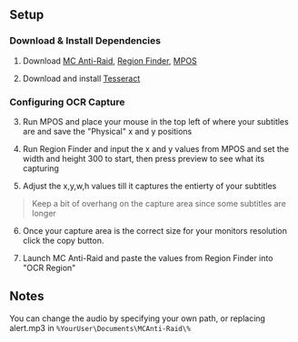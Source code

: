 ## Setup

### Download & Install Dependencies
1. Download [MC Anti-Raid](https://github.com/xanzinfl/Projects/raw/refs/heads/main/MC-Anti-Raid/MC%20Anti-Raid.exe?download=), [Region Finder](https://github.com/xanzinfl/Projects/raw/refs/heads/main/MC-Anti-Raid/Region%20Finder.exe?download=), [MPOS](https://sourceforge.net/projects/mpos/)

2. Download and install [Tesseract](github.com/UB-Mannheim/tesseract/releases/latest)

### Configuring OCR Capture
3. Run MPOS and place your mouse in the top left of where your subtitles are and save the "Physical" x and y positions

4. Run Region Finder and input the x and y values from MPOS and set the width and height 300 to start, then press preview to see what its capturing

5. Adjust the x,y,w,h values till it captures the entierty of your subtitles
  > Keep a bit of overhang on the capture area since some subtitles are longer

6. Once your capture area is the correct size for your monitors resolution click the copy button.

7. Launch MC Anti-Raid and paste the values from Region Finder into "OCR Region"


## Notes
You can change the audio by specifying your own path, or replacing alert.mp3 in `%YourUser\Documents\MCAnti-Raid\%`

